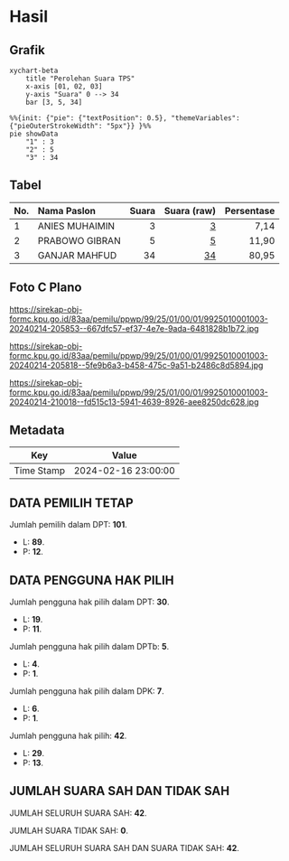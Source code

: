 # Hasil

## Grafik

```mermaid
xychart-beta
    title "Perolehan Suara TPS"
    x-axis [01, 02, 03]
    y-axis "Suara" 0 --> 34
    bar [3, 5, 34]
```

```mermaid
%%{init: {"pie": {"textPosition": 0.5}, "themeVariables": {"pieOuterStrokeWidth": "5px"}} }%%
pie showData
    "1" : 3
    "2" : 5
    "3" : 34
```

## Tabel

| No. | Nama Paslon    | Suara | Suara (raw) | Persentase |
|:--- |:-------------- | -----:| -----------:| ----------:|
| 1   | ANIES MUHAIMIN | 3     | [3][p-1]    | 7,14       |
| 2   | PRABOWO GIBRAN | 5     | [5][p-2]    | 11,90      |
| 3   | GANJAR MAHFUD  | 34    | [34][p-3]   | 80,95      |


[p-1]: https://github.com/gigit-pemilu/pemilu-2024-99-luar-negeri/blob/main/pilpres/hitung-suara/sub/99-luar-negeri/sub/25-buenos-aires-argentina/sub/01-buenos-aires-argentina/sub/0001-buenos-aires-argentina/sub/003-ksk-001/sub/paslon-1.txt
[p-2]: https://github.com/gigit-pemilu/pemilu-2024-99-luar-negeri/blob/main/pilpres/hitung-suara/sub/99-luar-negeri/sub/25-buenos-aires-argentina/sub/01-buenos-aires-argentina/sub/0001-buenos-aires-argentina/sub/003-ksk-001/sub/paslon-2.txt
[p-3]: https://github.com/gigit-pemilu/pemilu-2024-99-luar-negeri/blob/main/pilpres/hitung-suara/sub/99-luar-negeri/sub/25-buenos-aires-argentina/sub/01-buenos-aires-argentina/sub/0001-buenos-aires-argentina/sub/003-ksk-001/sub/paslon-3.txt

## Foto C Plano

https://sirekap-obj-formc.kpu.go.id/83aa/pemilu/ppwp/99/25/01/00/01/9925010001003-20240214-205853--667dfc57-ef37-4e7e-9ada-6481828b1b72.jpg

https://sirekap-obj-formc.kpu.go.id/83aa/pemilu/ppwp/99/25/01/00/01/9925010001003-20240214-205818--5fe9b6a3-b458-475c-9a51-b2486c8d5894.jpg

https://sirekap-obj-formc.kpu.go.id/83aa/pemilu/ppwp/99/25/01/00/01/9925010001003-20240214-210018--fd515c13-5941-4639-8926-aee8250dc628.jpg


## Metadata

| Key        | Value               |
| ---------- | ------------------- |
| Time Stamp | 2024-02-16 23:00:00 |


## DATA PEMILIH TETAP

Jumlah pemilih dalam DPT: **101**.
 * L: **89**.
 * P: **12**.

## DATA PENGGUNA HAK PILIH

Jumlah pengguna hak pilih dalam DPT: **30**.
 * L: **19**.
 * P: **11**.

Jumlah pengguna hak pilih dalam DPTb: **5**.
 * L: **4**.
 * P: **1**.

Jumlah pengguna hak pilih dalam DPK: **7**.
 * L: **6**.
 * P: **1**.

Jumlah pengguna hak pilih: **42**.
 * L: **29**.
 * P: **13**.

## JUMLAH SUARA SAH DAN TIDAK SAH

JUMLAH SELURUH SUARA SAH: **42**.

JUMLAH SUARA TIDAK SAH: **0**.

JUMLAH SELURUH SUARA SAH DAN SUARA TIDAK SAH: **42**.


